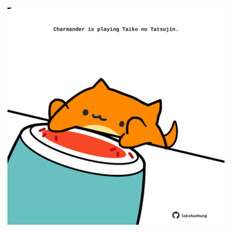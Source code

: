 <!-- built at 31/03/2021, 23:07:24 UTC -->
<p align="center">
  <img width="500" height="500" src="./ReadmeImage.svg">
</p>

